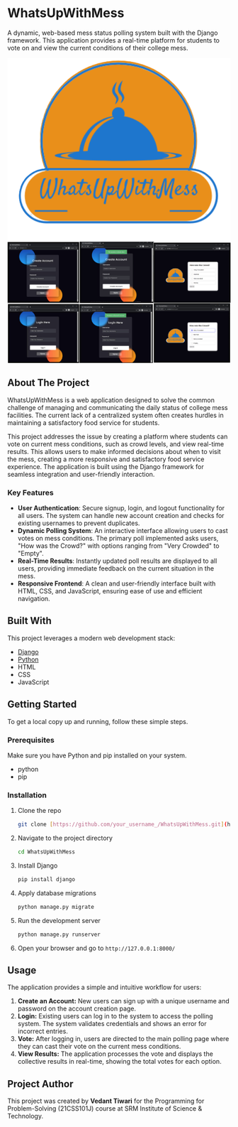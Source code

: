 # WhatsUpWithMess

A dynamic, web-based mess status polling system built with the Django framework. This application provides a real-time platform for students to vote on and view the current conditions of their college mess.

![Application Demonstration](logo.png)
![Poll Results Page](demowhat.png)

## About The Project

WhatsUpWithMess is a web application designed to solve the common challenge of managing and communicating the daily status of college mess facilities. The current lack of a centralized system often creates hurdles in maintaining a satisfactory food service for students.

This project addresses the issue by creating a platform where students can vote on current mess conditions, such as crowd levels, and view real-time results. This allows users to make informed decisions about when to visit the mess, creating a more responsive and satisfactory food service experience. The application is built using the Django framework for seamless integration and user-friendly interaction.

### Key Features

* **User Authentication**: Secure signup, login, and logout functionality for all users. The system can handle new account creation and checks for existing usernames to prevent duplicates.
* **Dynamic Polling System**: An interactive interface allowing users to cast votes on mess conditions. The primary poll implemented asks users, "How was the Crowd?" with options ranging from "Very Crowded" to "Empty".
* **Real-Time Results**: Instantly updated poll results are displayed to all users, providing immediate feedback on the current situation in the mess.
* **Responsive Frontend**: A clean and user-friendly interface built with HTML, CSS, and JavaScript, ensuring ease of use and efficient navigation.

## Built With

This project leverages a modern web development stack:
* [Django](https://www.djangoproject.com/)
* [Python](https://www.python.org/)
* HTML
* CSS
* JavaScript

## Getting Started

To get a local copy up and running, follow these simple steps.

### Prerequisites

Make sure you have Python and pip installed on your system.
* python
* pip

### Installation

1.  Clone the repo
    ```sh
    git clone [https://github.com/your_username_/WhatsUpWithMess.git](https://github.com/your_username_/WhatsUpWithMess.git)
    ```
2.  Navigate to the project directory
    ```sh
    cd WhatsUpWithMess
    ```
3.  Install Django
    ```sh
    pip install django
    ```
4.  Apply database migrations
    ```sh
    python manage.py migrate
    ```
5.  Run the development server
    ```sh
    python manage.py runserver
    ```
6.  Open your browser and go to `http://127.0.0.1:8000/`

## Usage

The application provides a simple and intuitive workflow for users:

1.  **Create an Account:** New users can sign up with a unique username and password on the account creation page.
2.  **Login:** Existing users can log in to the system to access the polling system. The system validates credentials and shows an error for incorrect entries.
3.  **Vote:** After logging in, users are directed to the main polling page where they can cast their vote on the current mess conditions.
4.  **View Results:** The application processes the vote and displays the collective results in real-time, showing the total votes for each option.

## Project Author

This project was created by **Vedant Tiwari** for the Programming for Problem-Solving (21CSS101J) course at SRM Institute of Science & Technology.